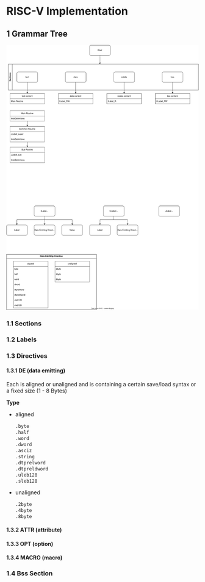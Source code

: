 # RISC-V Implementation #

## 1 Grammar Tree ##


<p>
    <img src="RiscV - Grammar.drawio.svg"/>
</p>

### 1.1 Sections ###


### 1.2 Labels ###


### 1.3 Directives ###

#### 1.3.1 DE (data emitting) ####

Each is aligned or unaligned and is containing a certain save/load syntax or a fixed size (1 - 8 Bytes)

**Type**

- aligned

  ```
  .byte
  .half
  .word
  .dword
  .asciz
  .string
  .dtprelword
  .dtpreldword
  .uleb128
  .sleb128 
  ```

- unaligned

  ```
  .2byte
  .4byte
  .8byte
  ```

#### 1.3.2 ATTR (attribute) ####


#### 1.3.3 OPT (option) ####

#### 1.3.4 MACRO (macro) ####




### 1.4 Bss Section ###
